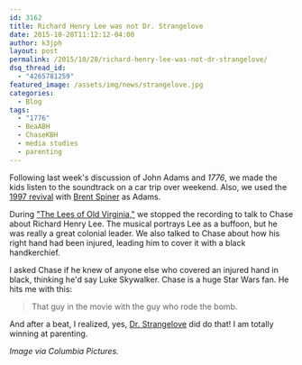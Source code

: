 ```yaml
---
id: 3162
title: Richard Henry Lee was not Dr. Strangelove
date: 2015-10-28T11:12:12-04:00
author: k3jph
layout: post
permalink: /2015/10/28/richard-henry-lee-was-not-dr-strangelove/
dsq_thread_id:
  - "4265781259"
featured_image: /assets/img/news/strangelove.jpg
categories:
  - Blog
tags:
  - "1776"
  - BeaABH
  - ChaseKBH
  - media studies
  - parenting
---
```

Following last week's discussion of John Adams and _1776_, we made the kids listen to the soundtrack on a car trip over weekend.  Also, we used the [1997 revival](http://www.ibdb.com/Production/View/4754) with [Brent Spiner](http://www.therealbrentspiner.com/) as Adams.

During ["The Lees of Old Virginia,"](https://www.youtube.com/watch?v=mlUYUTo4nlM) we stopped the recording to talk to Chase about Richard Henry Lee.  The musical portrays Lee as a buffoon, but he was really a great colonial leader.  We also talked to Chase about how his right hand had been injured, leading him to cover it with a black handkerchief.

I asked Chase if he knew of anyone else who covered an injured hand in black, thinking he'd say Luke Skywalker. Chase is a huge Star Wars fan.  He hits me with this:

> That guy in the movie with the guy who rode the bomb.

And after a beat, I realized, yes, [Dr. Strangelove](http://www.imdb.com/title/tt0057012/) did do that!  I am totally winning at parenting.

_Image via Columbia Pictures._
